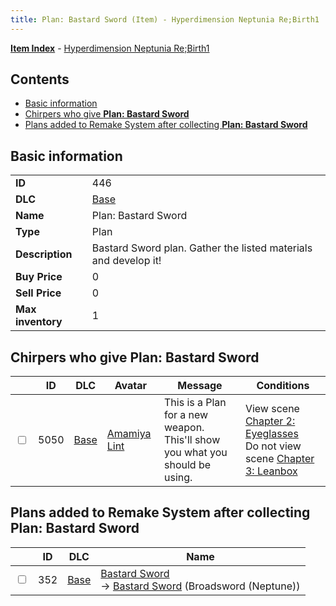 ```yaml
---
title: Plan: Bastard Sword (Item) - Hyperdimension Neptunia Re;Birth1
---
```


[**Item Index**](/neptunia/rb1/item/index.html) - [Hyperdimension Neptunia Re;Birth1](/neptunia/rb1)

## Contents

- [Basic information](#basic-information)
- [Chirpers who give **Plan: Bastard Sword**](#chirpers-who-give-plan-bastard-sword)
- [Plans added to Remake System after collecting **Plan: Bastard Sword**](#plans-added-to-remake-system-after-collecting-plan-bastard-sword)

## Basic information

|   |   |
| -- | -- |
| **ID** | 446 |
| **DLC** | [Base](/neptunia/rb1/dlc/1-base.html) |
| **Name** | Plan: Bastard Sword |
| **Type** | Plan |
| **Description** | Bastard Sword plan. Gather the listed materials and develop it! |
| **Buy Price** | 0 |
| **Sell Price** | 0 |
| **Max inventory** | 1 |


## Chirpers who give **Plan: Bastard Sword**

|    | ID | DLC | Avatar | Message | Conditions |
| -- | -- | --- | ------ | ------- | ---------- |
| <input type="checkbox" id="rb1-chirper-event-1-5050" class="trackbox" /> | 5050 | [Base](/neptunia/rb1/dlc/1-base.html) | [Amamiya Lint](/neptunia/rb1/undefined/1-224-amamiya-lint.html) | This is a Plan for a new weapon.<br />This'll show you what you should be using. | View scene [Chapter 2: Eyeglasses](/neptunia/rb1/scene/1-215-chapter-2-eyeglasses.html)<br />Do not view scene [Chapter 3: Leanbox](/neptunia/rb1/scene/1-302-chapter-3-leanbox.html) |


## Plans added to Remake System after collecting **Plan: Bastard Sword**

|    | ID | DLC | Name |
| -- | -- | --- | ---- |
| <input type="checkbox" id="rb1-remake-1-352" class="trackbox" /> | 352 | [Base](/neptunia/rb1/dlc/1-base.html) | [Bastard Sword](/neptunia/rb1/remake/1-352-bastard-sword.html)<br /> → [Bastard Sword](/neptunia/rb1/item/1-2006-bastard-sword.html) (Broadsword (Neptune)) |
